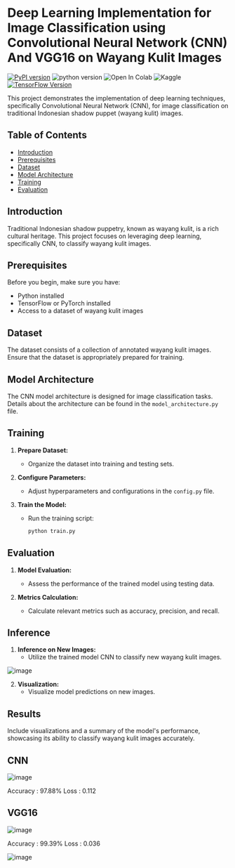 # Deep Learning Implementation for Image Classification using Convolutional Neural Network (CNN) And  VGG16 on Wayang Kulit Images

[![PyPI version](https://badge.fury.io/py/colabcode.svg)](https://badge.fury.io/py/colabcode)
![python version](https://img.shields.io/badge/python-3.6%2C3.7%2C3.8-blue?logo=python)
![Open In Colab](https://colab.research.google.com/assets/colab-badge.svg)
![Kaggle](https://img.shields.io/badge/Kaggle-Dataset-blue.svg)
[![TensorFlow Version](https://img.shields.io/badge/TensorFlow-2.x-orange.svg)](https://www.tensorflow.org/)

This project demonstrates the implementation of deep learning techniques, specifically Convolutional Neural Network (CNN), for image classification on traditional Indonesian shadow puppet (wayang kulit) images.

## Table of Contents
- [Introduction](#introduction)
- [Prerequisites](#prerequisites)
- [Dataset](#dataset)
- [Model Architecture](#model-architecture)
- [Training](#training)
- [Evaluation](#evaluation)

## Introduction

Traditional Indonesian shadow puppetry, known as wayang kulit, is a rich cultural heritage. This project focuses on leveraging deep learning, specifically CNN, to classify wayang kulit images.

## Prerequisites

Before you begin, make sure you have:
- Python installed
- TensorFlow or PyTorch installed
- Access to a dataset of wayang kulit images

## Dataset

The dataset consists of a collection of annotated wayang kulit images. Ensure that the dataset is appropriately prepared for training.

## Model Architecture

The CNN model architecture is designed for image classification tasks. Details about the architecture can be found in the `model_architecture.py` file.

## Training

1. **Prepare Dataset:**
    - Organize the dataset into training and testing sets.

2. **Configure Parameters:**
    - Adjust hyperparameters and configurations in the `config.py` file.

3. **Train the Model:**
    - Run the training script:
      ```bash
      python train.py
      ```

## Evaluation

1. **Model Evaluation:**
    - Assess the performance of the trained model using testing data.

2. **Metrics Calculation:**
    - Calculate relevant metrics such as accuracy, precision, and recall.

## Inference

1. **Inference on New Images:**
    - Utilize the trained model CNN to classify new wayang kulit images.

![image](https://github.com/reygaferdiansyah/Deep_Learning_Classification_CNN/assets/54634029/cdf2db19-ff23-4749-8baf-fc6bee14e890)

2. **Visualization:**
    - Visualize model predictions on new images.

## Results

Include visualizations and a summary of the model's performance, showcasing its ability to classify wayang kulit images accurately.

## CNN
![image](https://github.com/reygaferdiansyah/Deep_Learning_Classification_CNN/assets/54634029/cac7ec56-abbe-426a-9586-030cbe2a3465)

Accuracy : 97.88%
Loss     : 0.112

## VGG16
![image](https://github.com/reygaferdiansyah/Deep_Learning_Classification_CNN/assets/54634029/12997449-2006-4150-be8e-14bafbb8ca86)

Accuracy : 99.39%
Loss     : 0.036

![image](https://github.com/reygaferdiansyah/Deep_Learning_Classification_CNN/assets/54634029/f7f16c4b-c7c0-443e-8716-050d9e89c788)




